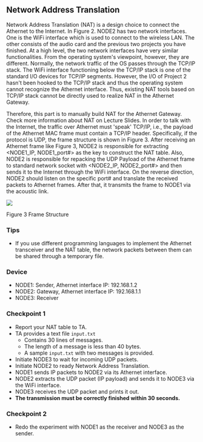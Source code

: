 ## Network Address Translation

Network Address Translation (NAT) is a design choice to connect the Athernet to the Internet. In Figure 2. NODE2 has two network interfaces. One is the WiFi interface which is used to connect to the wireless LAN. The other consists of the audio card and the previous two projects you have finished. At a high level, the two network interfaces have very similar functionalities. From the operating system's viewpoint, however, they are different. Normally, the network traffic of the OS passes through the TCP/IP stack. The WiFi interface functioning below the TCP/IP stack is one of the standard I/O devices for TCP/IP segments. However, the I/O of Project 2 hasn't been hooked to the TCP/IP stack and thus the operating system cannot recognize the Athernet interface. Thus, existing NAT tools based on TCP/IP stack cannot be directly used to realize NAT in the Athernet Gateway.

Therefore, this part is to manually build NAT for the Athernet Gateway. Check more information about NAT on Lecture Slides. In order to talk with the Internet, the traffic over Athernet must 'speak' TCP/IP, i.e., the payload of the Athernet MAC frame must contain a TCP/IP header. Specifically, if the protocol is UDP, the frame structure is shown in Figure 3. After receiving an Athernet frame like Figure 3, NODE2 is responsible for extracting <NODE1\_IP, NODE1\_port#> as the key to construct the NAT table. Also, NODE2 is responsible for repacking the UDP Payload of the Athernet frame to standard network socket with <NODE2\_IP, NODE2\_port#> and then sends it to the Internet through the WiFi interface. On the reverse direction, NODE2 should listen on the specific port# and translate the received packets to Athernet frames. After that, it transmits the frame to NODE1 via the acoustic link.

![](RackMultipart20220302-4-1606c2j_html_d2505fd8e095b784.png)

Figure 3 Frame Structure

### Tips
- If you use different programming languages to implement the Athernet transceiver and the NAT table, the network packets between them can be shared through a temporary file.

### Device
- NODE1: Sender, Athernet interface IP: 192.168.1.2
- NODE2: Gateway, Athernet interface IP: 192.168.1.1
- NODE3: Receiver

### Checkpoint 1
- Report your NAT table to TA.
- TA provides a text file `input.txt`
    - Contains 30 lines of messages.
    - The length of a message is less than 40 bytes.
    - A sample `input.txt` with two messages is provided.
- Initiate NODE3 to wait for incoming UDP packets.
- Initiate NODE2 to ready Network Address Translation.
- NODE1 sends IP packets to NODE2 via its Athernet interface.
- NODE2 extracts the UDP packet (IP payload) and sends it to NODE3 via the WiFi interface.
- NODE3 receives the UDP packet and prints it out.
- **The transmission must be correctly finished within 30 seconds.**

### Checkpoint 2
- Redo the experiment with NODE1 as the receiver and NODE3 as the sender.
